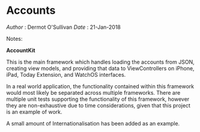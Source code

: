 # **Accounts**

*Author* : Dermot O'Sullivan
*Date* :  21-Jan-2018


Notes:

**AccountKit**

This is the main framework which handles loading the accounts from JSON, creating view models, and providing that data to ViewControllers on iPhone, iPad, Today Extension, and WatchOS interfaces.

In a real world application, the functionality contained within this framework would most likely be separated across multiple frameworks. There are multiple unit tests supporting the functionality of this framework, however they are non-exhaustive due to time considerations, given that this project is an example of work.

A small amount of Internationalisation has been added as an example.


